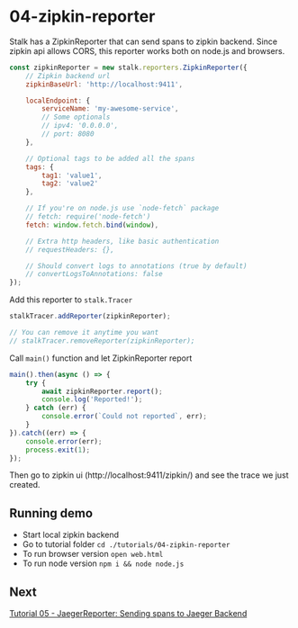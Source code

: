 # 04-zipkin-reporter

Stalk has a ZipkinReporter that can send spans to zipkin backend. Since zipkin api allows CORS, this reporter works both on node.js and browsers.

```js
const zipkinReporter = new stalk.reporters.ZipkinReporter({
    // Zipkin backend url
    zipkinBaseUrl: 'http://localhost:9411',

    localEndpoint: {
        serviceName: 'my-awesome-service',
        // Some optionals
        // ipv4: '0.0.0.0',
        // port: 8080
    },

    // Optional tags to be added all the spans
    tags: {
        tag1: 'value1',
        tag2: 'value2'
    },

    // If you're on node.js use `node-fetch` package
    // fetch: require('node-fetch')
    fetch: window.fetch.bind(window),

    // Extra http headers, like basic authentication
    // requestHeaders: {},

    // Should convert logs to annotations (true by default)
    // convertLogsToAnnotations: false
});
```

Add this reporter to `stalk.Tracer`

```js
stalkTracer.addReporter(zipkinReporter);

// You can remove it anytime you want
// stalkTracer.removeReporter(zipkinReporter);
```

Call `main()` function and let ZipkinReporter report

```js
main().then(async () => {
    try {
        await zipkinReporter.report();
        console.log('Reported!');
    } catch (err) {
        console.error(`Could not reported`, err);
    }
}).catch((err) => {
    console.error(err);
    process.exit(1);
});
```

Then go to zipkin ui (http://localhost:9411/zipkin/) and see the trace we just created.

## Running demo

- Start local zipkin backend
- Go to tutorial folder `cd ./tutorials/04-zipkin-reporter`
- To run browser version `open web.html`
- To run node version `npm i && node node.js`

## Next

[Tutorial 05 - JaegerReporter: Sending spans to Jaeger Backend](../05-jaeger-reporter)
